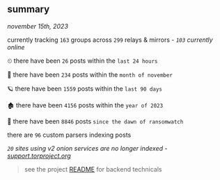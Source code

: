 
## summary
_november 15th, 2023_

currently tracking `163` groups across `299` relays & mirrors - _`103` currently online_

⏲ there have been `26` posts within the `last 24 hours`

🦈 there have been `234` posts within the `month of november`

🪐 there have been `1559` posts within the `last 90 days`

🏚 there have been `4156` posts within the `year of 2023`

🦕 there have been `8846` posts `since the dawn of ransomwatch`

there are `96` custom parsers indexing posts

_`20` sites using v2 onion services are no longer indexed - [support.torproject.org](https://support.torproject.org/onionservices/v2-deprecation/)_

> see the project [README](https://github.com/joshhighet/ransomwatch#ransomwatch--) for backend technicals
